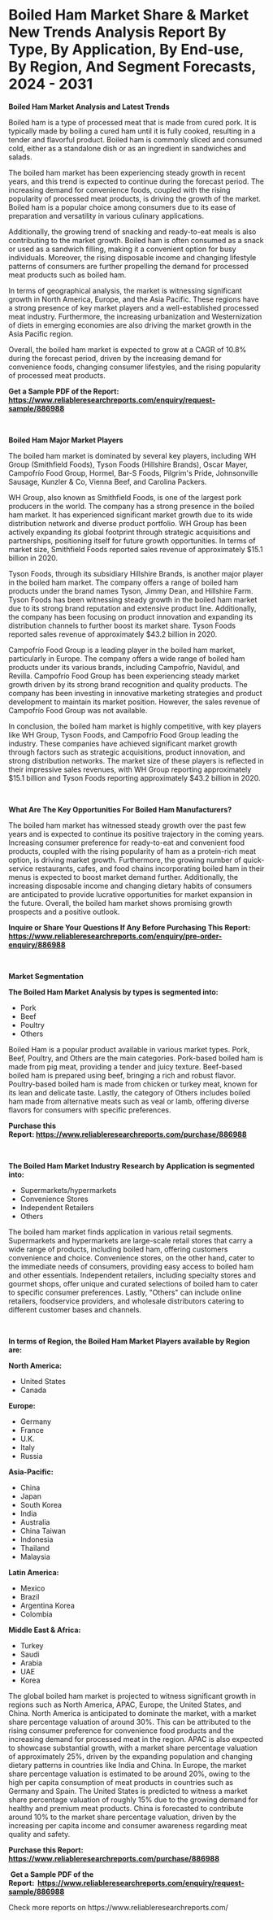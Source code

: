 <p><h1>Boiled Ham Market Share & Market New Trends Analysis Report By Type, By Application, By End-use, By Region, And Segment Forecasts, 2024 - 2031</h1></p><p><strong>Boiled Ham Market Analysis and Latest Trends</strong></p>
<p><p>Boiled ham is a type of processed meat that is made from cured pork. It is typically made by boiling a cured ham until it is fully cooked, resulting in a tender and flavorful product. Boiled ham is commonly sliced and consumed cold, either as a standalone dish or as an ingredient in sandwiches and salads.</p><p>The boiled ham market has been experiencing steady growth in recent years, and this trend is expected to continue during the forecast period. The increasing demand for convenience foods, coupled with the rising popularity of processed meat products, is driving the growth of the market. Boiled ham is a popular choice among consumers due to its ease of preparation and versatility in various culinary applications.</p><p>Additionally, the growing trend of snacking and ready-to-eat meals is also contributing to the market growth. Boiled ham is often consumed as a snack or used as a sandwich filling, making it a convenient option for busy individuals. Moreover, the rising disposable income and changing lifestyle patterns of consumers are further propelling the demand for processed meat products such as boiled ham.</p><p>In terms of geographical analysis, the market is witnessing significant growth in North America, Europe, and the Asia Pacific. These regions have a strong presence of key market players and a well-established processed meat industry. Furthermore, the increasing urbanization and Westernization of diets in emerging economies are also driving the market growth in the Asia Pacific region.</p><p>Overall, the boiled ham market is expected to grow at a CAGR of 10.8% during the forecast period, driven by the increasing demand for convenience foods, changing consumer lifestyles, and the rising popularity of processed meat products.</p></p>
<p><strong>Get a Sample PDF of the Report:&nbsp; <a href="https://www.reliableresearchreports.com/enquiry/request-sample/886988">https://www.reliableresearchreports.com/enquiry/request-sample/886988</a></strong></p>
<p>&nbsp;</p>
<p><strong>Boiled Ham Major Market Players</strong></p>
<p><p>The boiled ham market is dominated by several key players, including WH Group (Smithfield Foods), Tyson Foods (Hillshire Brands), Oscar Mayer, Campofrío Food Group, Hormel, Bar-S Foods, Pilgrim's Pride, Johnsonville Sausage, Kunzler & Co, Vienna Beef, and Carolina Packers. </p><p>WH Group, also known as Smithfield Foods, is one of the largest pork producers in the world. The company has a strong presence in the boiled ham market. It has experienced significant market growth due to its wide distribution network and diverse product portfolio. WH Group has been actively expanding its global footprint through strategic acquisitions and partnerships, positioning itself for future growth opportunities. In terms of market size, Smithfield Foods reported sales revenue of approximately $15.1 billion in 2020.</p><p>Tyson Foods, through its subsidiary Hillshire Brands, is another major player in the boiled ham market. The company offers a range of boiled ham products under the brand names Tyson, Jimmy Dean, and Hillshire Farm. Tyson Foods has been witnessing steady growth in the boiled ham market due to its strong brand reputation and extensive product line. Additionally, the company has been focusing on product innovation and expanding its distribution channels to further boost its market share. Tyson Foods reported sales revenue of approximately $43.2 billion in 2020.</p><p>Campofrío Food Group is a leading player in the boiled ham market, particularly in Europe. The company offers a wide range of boiled ham products under its various brands, including Campofrío, Navidul, and Revilla. Campofrío Food Group has been experiencing steady market growth driven by its strong brand recognition and quality products. The company has been investing in innovative marketing strategies and product development to maintain its market position. However, the sales revenue of Campofrío Food Group was not available.</p><p>In conclusion, the boiled ham market is highly competitive, with key players like WH Group, Tyson Foods, and Campofrío Food Group leading the industry. These companies have achieved significant market growth through factors such as strategic acquisitions, product innovation, and strong distribution networks. The market size of these players is reflected in their impressive sales revenues, with WH Group reporting approximately $15.1 billion and Tyson Foods reporting approximately $43.2 billion in 2020.</p></p>
<p>&nbsp;</p>
<p><strong>What Are The Key Opportunities For Boiled Ham Manufacturers?</strong></p>
<p><p>The boiled ham market has witnessed steady growth over the past few years and is expected to continue its positive trajectory in the coming years. Increasing consumer preference for ready-to-eat and convenient food products, coupled with the rising popularity of ham as a protein-rich meat option, is driving market growth. Furthermore, the growing number of quick-service restaurants, cafes, and food chains incorporating boiled ham in their menus is expected to boost market demand further. Additionally, the increasing disposable income and changing dietary habits of consumers are anticipated to provide lucrative opportunities for market expansion in the future. Overall, the boiled ham market shows promising growth prospects and a positive outlook.</p></p>
<p><strong>Inquire or Share Your Questions If Any Before Purchasing This Report: <a href="https://www.reliableresearchreports.com/enquiry/pre-order-enquiry/886988">https://www.reliableresearchreports.com/enquiry/pre-order-enquiry/886988</a></strong></p>
<p>&nbsp;</p>
<p><strong>Market Segmentation</strong></p>
<p><strong>The Boiled Ham Market Analysis by types is segmented into:</strong></p>
<p><ul><li>Pork</li><li>Beef</li><li>Poultry</li><li>Others</li></ul></p>
<p><p>Boiled Ham is a popular product available in various market types. Pork, Beef, Poultry, and Others are the main categories. Pork-based boiled ham is made from pig meat, providing a tender and juicy texture. Beef-based boiled ham is prepared using beef, bringing a rich and robust flavor. Poultry-based boiled ham is made from chicken or turkey meat, known for its lean and delicate taste. Lastly, the category of Others includes boiled ham made from alternative meats such as veal or lamb, offering diverse flavors for consumers with specific preferences.</p></p>
<p><strong>Purchase this Report:&nbsp;<a href="https://www.reliableresearchreports.com/purchase/886988">https://www.reliableresearchreports.com/purchase/886988</a></strong></p>
<p>&nbsp;</p>
<p><strong>The Boiled Ham Market Industry Research by Application is segmented into:</strong></p>
<p><ul><li>Supermarkets/hypermarkets</li><li>Convenience Stores</li><li>Independent Retailers</li><li>Others</li></ul></p>
<p><p>The boiled ham market finds application in various retail segments. Supermarkets and hypermarkets are large-scale retail stores that carry a wide range of products, including boiled ham, offering customers convenience and choice. Convenience stores, on the other hand, cater to the immediate needs of consumers, providing easy access to boiled ham and other essentials. Independent retailers, including specialty stores and gourmet shops, offer unique and curated selections of boiled ham to cater to specific consumer preferences. Lastly, "Others" can include online retailers, foodservice providers, and wholesale distributors catering to different customer bases and channels.</p></p>
<p>&nbsp;</p>
<p><strong>In terms of Region, the Boiled Ham Market Players available by Region are:</strong></p>
<p>
    <p> <strong> North America: </strong>
        <ul>
            <li>United States</li>
            <li>Canada</li>
        </ul>
        </p> 
    <p> <strong> Europe: </strong>
        <ul>
            <li>Germany</li>
            <li>France</li>
            <li>U.K.</li>
            <li>Italy</li>
            <li>Russia</li>
        </ul>
        </p> 
    <p> <strong> Asia-Pacific: </strong>
        <ul>
            <li>China</li>
            <li>Japan</li>
            <li>South Korea</li>
            <li>India</li>
            <li>Australia</li>
            <li>China Taiwan</li>
            <li>Indonesia</li>
            <li>Thailand</li>
            <li>Malaysia</li>
        </ul>
        </p> 
    <p> <strong> Latin America: </strong>
        <ul>
            <li>Mexico</li>
            <li>Brazil</li>
            <li>Argentina Korea</li>
            <li>Colombia</li>
        </ul>
        </p> 
    <p> <strong> Middle East & Africa: </strong>
        <ul>
            <li>Turkey</li>
            <li>Saudi</li>
            <li>Arabia</li>
            <li>UAE</li>
            <li>Korea</li>
        </ul>
    </p>
    </p>
<p><p>The global boiled ham market is projected to witness significant growth in regions such as North America, APAC, Europe, the United States, and China. North America is anticipated to dominate the market, with a market share percentage valuation of around 30%. This can be attributed to the rising consumer preference for convenience food products and the increasing demand for processed meat in the region. APAC is also expected to showcase substantial growth, with a market share percentage valuation of approximately 25%, driven by the expanding population and changing dietary patterns in countries like India and China. In Europe, the market share percentage valuation is estimated to be around 20%, owing to the high per capita consumption of meat products in countries such as Germany and Spain. The United States is predicted to witness a market share percentage valuation of roughly 15% due to the growing demand for healthy and premium meat products. China is forecasted to contribute around 10% to the market share percentage valuation, driven by the increasing per capita income and consumer awareness regarding meat quality and safety.</p></p>
<p><strong>Purchase this Report: <a href="https://www.reliableresearchreports.com/purchase/886988">https://www.reliableresearchreports.com/purchase/886988</a></strong></p>
<p>&nbsp;<strong>Get a Sample PDF of the Report:&nbsp;&nbsp;<a href="https://www.reliableresearchreports.com/enquiry/request-sample/886988">https://www.reliableresearchreports.com/enquiry/request-sample/886988</a></strong></p>
<p><strong></strong></p>
<p>Check more reports on https://www.reliableresearchreports.com/</p>